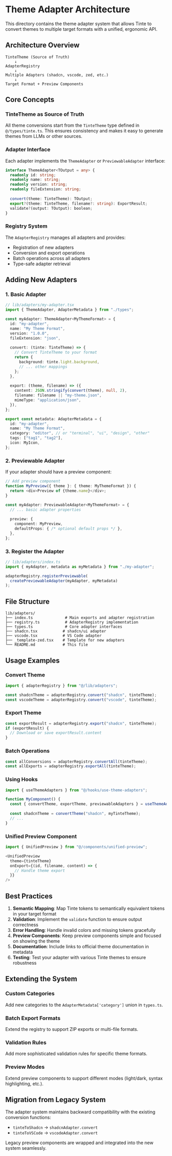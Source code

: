 # Theme Adapter Architecture

This directory contains the theme adapter system that allows Tinte to convert themes to multiple target formats with a unified, ergonomic API.

## Architecture Overview

```
TinteTheme (Source of Truth)
    ↓
AdapterRegistry
    ↓
Multiple Adapters (shadcn, vscode, zed, etc.)
    ↓
Target Format + Preview Components
```

## Core Concepts

### TinteTheme as Source of Truth
All theme conversions start from the `TinteTheme` type defined in `@/types/tinte.ts`. This ensures consistency and makes it easy to generate themes from LLMs or other sources.

### Adapter Interface
Each adapter implements the `ThemeAdapter` or `PreviewableAdapter` interface:

```typescript
interface ThemeAdapter<TOutput = any> {
  readonly id: string;
  readonly name: string;
  readonly version: string;
  readonly fileExtension: string;
  
  convert(theme: TinteTheme): TOutput;
  export?(theme: TinteTheme, filename?: string): ExportResult;
  validate?(output: TOutput): boolean;
}
```

### Registry System
The `AdapterRegistry` manages all adapters and provides:
- Registration of new adapters
- Conversion and export operations
- Batch operations across all adapters
- Type-safe adapter retrieval

## Adding New Adapters

### 1. Basic Adapter

```typescript
// lib/adapters/my-adapter.tsx
import { ThemeAdapter, AdapterMetadata } from "./types";

const myAdapter: ThemeAdapter<MyThemeFormat> = {
  id: "my-adapter",
  name: "My Theme Format",
  version: "1.0.0",
  fileExtension: "json",
  
  convert: (tinte: TinteTheme) => {
    // Convert TinteTheme to your format
    return {
      background: tinte.light.background,
      // ... other mappings
    };
  },
  
  export: (theme, filename) => ({
    content: JSON.stringify(convert(theme), null, 2),
    filename: filename || "my-theme.json",
    mimeType: "application/json",
  }),
};

export const metadata: AdapterMetadata = {
  id: "my-adapter",
  name: "My Theme Format",
  category: "editor", // or "terminal", "ui", "design", "other"
  tags: ["tag1", "tag2"],
  icon: MyIcon,
};
```

### 2. Previewable Adapter

If your adapter should have a preview component:

```typescript
// Add preview component
function MyPreview({ theme }: { theme: MyThemeFormat }) {
  return <div>Preview of {theme.name}</div>;
}

const myAdapter: PreviewableAdapter<MyThemeFormat> = {
  // ... basic adapter properties
  
  preview: {
    component: MyPreview,
    defaultProps: { /* optional default props */ },
  },
};
```

### 3. Register the Adapter

```typescript
// lib/adapters/index.ts
import { myAdapter, metadata as myMetadata } from "./my-adapter";

adapterRegistry.registerPreviewable(
  createPreviewableAdapter(myAdapter, myMetadata)
);
```

## File Structure

```
lib/adapters/
├── index.ts              # Main exports and adapter registration
├── registry.ts           # AdapterRegistry implementation
├── types.ts              # Core adapter interfaces
├── shadcn.tsx           # shadcn/ui adapter
├── vscode.tsx           # VS Code adapter
├── _template-zed.tsx    # Template for new adapters
└── README.md            # This file
```

## Usage Examples

### Convert Theme

```typescript
import { adapterRegistry } from "@/lib/adapters";

const shadcnTheme = adapterRegistry.convert("shadcn", tinteTheme);
const vscodeTheme = adapterRegistry.convert("vscode", tinteTheme);
```

### Export Theme

```typescript
const exportResult = adapterRegistry.export("shadcn", tinteTheme);
if (exportResult) {
  // Download or save exportResult.content
}
```

### Batch Operations

```typescript
const allConversions = adapterRegistry.convertAll(tinteTheme);
const allExports = adapterRegistry.exportAll(tinteTheme);
```

### Using Hooks

```typescript
import { useThemeAdapters } from "@/hooks/use-theme-adapters";

function MyComponent() {
  const { convertTheme, exportTheme, previewableAdapters } = useThemeAdapters();
  
  const shadcnTheme = convertTheme("shadcn", myTinteTheme);
  // ...
}
```

### Unified Preview Component

```typescript
import { UnifiedPreview } from "@/components/unified-preview";

<UnifiedPreview 
  theme={tinteTheme} 
  onExport={(id, filename, content) => {
    // Handle theme export
  }}
/>
```

## Best Practices

1. **Semantic Mapping**: Map Tinte tokens to semantically equivalent tokens in your target format
2. **Validation**: Implement the `validate` function to ensure output correctness
3. **Error Handling**: Handle invalid colors and missing tokens gracefully
4. **Preview Components**: Keep preview components simple and focused on showing the theme
5. **Documentation**: Include links to official theme documentation in metadata
6. **Testing**: Test your adapter with various Tinte themes to ensure robustness

## Extending the System

### Custom Categories
Add new categories to the `AdapterMetadata['category']` union in `types.ts`.

### Batch Export Formats
Extend the registry to support ZIP exports or multi-file formats.

### Validation Rules
Add more sophisticated validation rules for specific theme formats.

### Preview Modes
Extend preview components to support different modes (light/dark, syntax highlighting, etc.).

## Migration from Legacy System

The adapter system maintains backward compatibility with the existing conversion functions:
- `tinteToShadcn` → `shadcnAdapter.convert`
- `tinteToVSCode` → `vscodeAdapter.convert`

Legacy preview components are wrapped and integrated into the new system seamlessly.